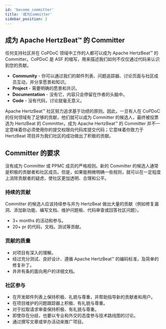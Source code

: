 ```yaml
---
id: 'become_committer'
title: '成为Committer'
sidebar_position: 2
---
```


<!--
Licensed to the Apache Software Foundation (ASF) under one or more
contributor license agreements.  See the NOTICE file distributed with
this work for additional information regarding copyright ownership.
The ASF licenses this file to You under the Apache License, Version 2.0
(the "License"); you may not use this file except in compliance with
the License.  You may obtain a copy of the License at

https://www.apache.org/licenses/LICENSE-2.0

Unless required by applicable law or agreed to in writing, software
distributed under the License is distributed on an "AS IS" BASIS,
WITHOUT WARRANTIES OR CONDITIONS OF ANY KIND, either express or implied.
See the License for the specific language governing permissions and
limitations under the License.
-->

## 成为 Apache HertzBeat™ 的 Committer

任何支持社区并在 CoPDoC 领域中工作的人都可以成为 Apache HertzBeat™ 的 Committer。CoPDoC 是 ASF 的缩写，用来描述我们如何不仅仅通过代码来认识到您的贡献。

- **Community** - 你可以通过我们的邮件列表、问题追踪器、讨论页面与社区成员互动，并分享愿景和知识。
- **Project** - 需要明确的愿景和共识。
- **Documentation** - 没有它，内容只会停留在作者的头脑中。
- **Code** - 没有代码，讨论就毫无意义。

Apache HertzBeat™ 社区努力追求基于功绩的原则。因此，一旦有人在 CoPDoC 的任何领域有了足够的贡献，他们就可以成为 Committer 的候选人，最终被投票选为 HertzBeat 的 Committer。成为 Apache HertzBeat™ 的 Committer 并不一定意味着你必须使用你的提交权限向代码库提交代码；它意味着你致力于 HertzBeat 项目并为我们社区的成功做出了积极的贡献。

## Committer 的要求

没有成为 Committer 或 PPMC 成员的严格规则。新的 Committer 的候选人通常是积极的贡献者和社区成员。但是，如果能稍微明确一些规则，就可以在一定程度上消除贡献者的疑虑，使社区更加透明、合理和公平。

### 持续的贡献

Committer 的候选人应该持续参与并为 HertzBeat 做出大量的贡献（例如修复漏洞、添加新功能、编写文档、维护问题板、代码审查或回答社区问题）。

- 3+ months 的活动和参与。
- 20+ pr 的代码，文档，测试等贡献。

### 贡献的质量

- 对项目有深入的理解。
- 经过充分测试、良好设计、遵循 Apache HertzBeat™ 的编码标准，及简单的修复补丁。
- 井井有条的面向用户的详细文档。

### 社区参与

- 在开发邮件列表上保持积极、礼貌与尊重，并帮助指导新的贡献者和用户。
- 在项目维护的问题跟踪器上积极、有礼貌与尊重。
- 对于拉取请求审查保持积极、有礼貌与尊重。
- 即使存在分歧，也要以专业和外交的态度参与技术路线图的讨论。
- 通过撰写文章或举办活动来推广项目。
